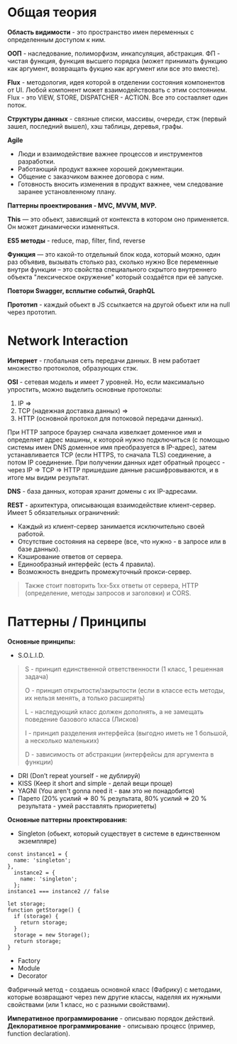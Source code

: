 Общая теория
=====================

**Область видимости** - это пространство имен переменных с определенным доступом к ним.

**ООП** - наследование, полиморфизм, инкапсуляция, абстракция. ФП - чистая функция, функция высшего порядка (может принимать функцию как аргумент, возвращать фукцию как аргумент или все это вместе).

**Flux** - методология, идея которой в отделении состояния компонентов от UI. 
Любой компонент может взаимодействовать с этим состоянием. Flux - это VIEW, STORE, DISPATCHER - ACTION. Все это составляет один поток.

**Структуры данных** - связные списки, массивы, очереди, стэк (первый зашел, последний вышел), хэш таблицы, деревья, графы. 

**Agile**
* Люди и взаимодействие важнее процессов и инструментов разработки.
* Работающий продукт важнее хорошей документации.
* Общение с заказчиком важнее договора с ним.
* Готовность вносить изменения в продукт важнее, чем следование заранее установленному плану.



**Паттерны проектирования - MVC, MVVM, MVP.**

**This** — это обьект, зависящий от контекста в котором оно применяется. Он может динамически изменяться.

**ES5 методы** -  reduce, map, filter, find, reverse

**Функция** — это какой-то отдельный блок кода, который можно, один раз объявив, вызывать столько раз, сколько нужно
Все переменные внутри функции – это свойства специального скрытого внутреннего объекта "лексическое окружение" который создаётся при её запуске.

**Повтори Swagger, всплытие событий, GraphQL**

**Прототип** - каждый обьект в JS ссылкается на другой обьект или на null через прототип.

Network Interaction
=====================

**Интернет** - глобальная сеть передачи данных. В нем работает множество протоколов, образующих стэк.

**OSI** - сетевая модель и имеет 7 уровней. Но, если максимально упростить, можно выделить основные протоколы:

1. IP => 
2. TCP (надежная доставка данных) =>
4. HTTP (основной протокол для потоковой передачи данных).

При HTTP запросе браузер сначала извелкает доменное имя и определяет адрес машины, к которой нужно подключиться (с помощью системы имен DNS доменное имя преобразуется в IP-адрес), затем устанавливается TCP (если HTTPS, то сначала TLS) соединение, а потом IP соединение. При получении данных идет обратный процесс - через IP => TCP => HTTP пришедшие данные расшифровываются, и в итоге мы видим результат.

**DNS** - база данных, которая хранит домены с их IP-адресами.

**REST** - архитектура, описывающая взаимодействие клиент-сервер. Имеет 5 обязательных ограничений:
* Каждый из клиент-сервер занимается исключительно своей работой.
* Отсутствие состояния на сервере (все, что нужно - в запросе или в базе данных).
* Кэширование ответов от сервера.
* Единообразный интерфейс (есть 4 правила).
* Возможность внедрить промежуточный прокси-сервер.

> Также стоит повторить 1xx-5xx ответы от сервера, HTTP (определение, методы запросов и заголовки) и CORS.

Паттерны / Принципы
=====================

**Основные принципы:**
* S.O.L.I.D.
> S - принцип единственной ответственности (1 класс, 1 решенная задача) 
>
> O - принцип открытости/закрытости (если в классе есть методы, их нельзя менять, а только расширять)
>
> L - наследующий класс должен дополнять, а не замещать поведение базового класса (Лисков)
>
> I - принцип разделения интерфейса (выгодно иметь не 1 большой, а несколько маленьких)
>
> D - зависимость от абстракции (интерфейсы для аргумента в функции)
* DRI (Don’t repeat yourself - не дублируй)
* KISS (Keep it short and simple - делай вещи проще)
* YAGNI (You aren't gonna need it - вам это не понадобится)
* Парето (20% усилий => 80 % результата, 80% усилий => 20 % результата - умей расставлять приориететы)

**Основные паттерны проектирования:**
* Singleton (обьект, который существует в системе в единственном экземпляре)
```
const instance1 = {
  name: 'singleton';
},
  instance2 = {
    name: 'singleton';
  };
instance1 === instance2 // false

let storage;
function getStorage() {
  if (storage) {
    return storage;
  }
  storage = new Storage();
  return storage;
}
```
* Factory
* Module
* Decorator

Фабричный метод - создаешь основной класс (Фабрику) с методами, которые возвращают через new другие классы, наделяя их нужными свойствами (или 1 класс, но с разными свойствами).

**Императивное программирование** - описываю порядок действий.
**Деклоративное программирование** - описываю процесс (пример, function declaration).